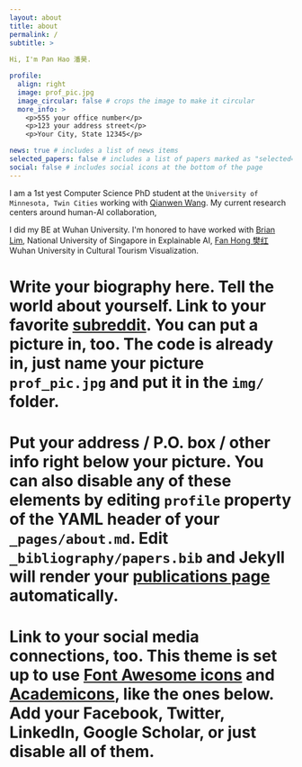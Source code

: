 ```yaml
---
layout: about
title: about
permalink: /
subtitle: > 
 	
Hi, I'm Pan Hao 潘昊. 

profile:
  align: right
  image: prof_pic.jpg
  image_circular: false # crops the image to make it circular
  more_info: >
    <p>555 your office number</p>
    <p>123 your address street</p>
    <p>Your City, State 12345</p>

news: true # includes a list of news items
selected_papers: false # includes a list of papers marked as "selected={true}"
social: false # includes social icons at the bottom of the page
---
```


I am a 1st yest Computer Science PhD student at the `University of Minnesota, Twin Cities` working with [Qianwen Wang](https://qianwen.info/). My current research centers around human-AI collaboration, 

I did my BE at Wuhan University. I'm honored to have worked with [Brian Lim](https://www.brianlim.net/), National University of Singapore in Explainable AI, [Fan Hong 樊红](http://www.lmars.whu.edu.cn/prof_web/fanhong/index.html#/) Wuhan University in Cultural Tourism Visualization.

# Write your biography here. Tell the world about yourself. Link to your favorite [subreddit](http://reddit.com). You can put a picture in, too. The code is already in, just name your picture `prof_pic.jpg` and put it in the `img/` folder.

# Put your address / P.O. box / other info right below your picture. You can also disable any of these elements by editing `profile` property of the YAML header of your `_pages/about.md`. Edit `_bibliography/papers.bib` and Jekyll will render your [publications page](/al-folio/publications/) automatically.

# Link to your social media connections, too. This theme is set up to use [Font Awesome icons](https://fontawesome.com/) and [Academicons](https://jpswalsh.github.io/academicons/), like the ones below. Add your Facebook, Twitter, LinkedIn, Google Scholar, or just disable all of them.
